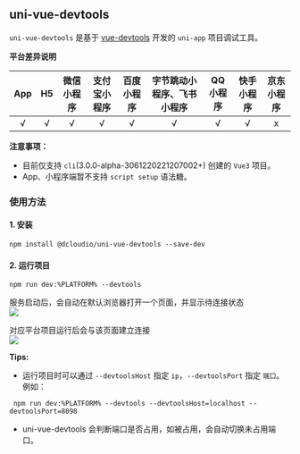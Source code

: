 ## uni-vue-devtools

`uni-vue-devtools` 是基于 [vue-devtools](https://devtools.vuejs.org/) 开发的 `uni-app` 项目调试工具。

**平台差异说明**

|App|H5|微信小程序|支付宝小程序|百度小程序|字节跳动小程序、飞书小程序|QQ小程序|快手小程序|京东小程序|
|:-:|:-:|:-:|:-:|:-:|:-:|:-:|:-:|:-:|
|√|√|√|√|√|√|√|√|x|

**注意事项：**

- 目前仅支持 `cli`(3.0.0-alpha-3061220221207002+) 创建的 `Vue3` 项目。
- App、小程序端暂不支持 `script setup` 语法糖。

### 使用方法

#### 1. 安装

  ```shell
  npm install @dcloudio/uni-vue-devtools --save-dev
  ```

#### 2. 运行项目

  ```shell
  npm run dev:%PLATFORM% --devtools
  ```

  服务启动后，会自动在默认浏览器打开一个页面，并显示待连接状态\
  ![](https://running-snail.site/devtools/waiting-connect.png)

  对应平台项目运行后会与该页面建立连接\
  ![](https://running-snail.site/devtools/connected.png)

**Tips:**

* 运行项目时可以通过 `--devtoolsHost` 指定 `ip`，`--devtoolsPort` 指定 `端口`。 例如：
 ```shell
  npm run dev:%PLATFORM% --devtools --devtoolsHost=localhost --devtoolsPort=8098
  ```

* uni-vue-devtools 会判断端口是否占用，如被占用，会自动切换未占用端口。